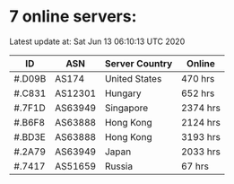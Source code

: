 # 7 online servers:

Latest update at: Sat Jun 13 06:10:13 UTC 2020

| ID | ASN | Server Country | Online |
| -- | --- | -------------- | ------ |
| #.D09B | AS174 | United States | 470 hrs |
| #.C831 | AS12301 | Hungary | 652 hrs |
| #.7F1D | AS63949 | Singapore | 2374 hrs |
| #.B6F8 | AS63888 | Hong Kong | 2124 hrs |
| #.BD3E | AS63888 | Hong Kong | 3193 hrs |
| #.2A79 | AS63949 | Japan | 2033 hrs |
| #.7417 | AS51659 | Russia | 67 hrs |

